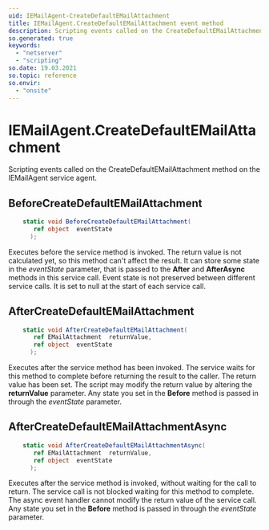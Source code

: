 ```yaml
---
uid: IEMailAgent-CreateDefaultEMailAttachment
title: IEMailAgent.CreateDefaultEMailAttachment event method
description: Scripting events called on the CreateDefaultEMailAttachment method on the IEMailAgent service agent.
so.generated: true
keywords:
  - "netserver"
  - "scripting"
so.date: 19.03.2021
so.topic: reference
so.envir:
  - "onsite"
---
```

# IEMailAgent.CreateDefaultEMailAttachment

Scripting events called on the <see cref='M:SuperOffice.CRM.Services.IEMailAgent.CreateDefaultEMailAttachment'>CreateDefaultEMailAttachment</see> method on the <see cref='IEMailAgent'>IEMailAgent</see>  service agent.

## BeforeCreateDefaultEMailAttachment
```cs
    static void BeforeCreateDefaultEMailAttachment(
       ref object  eventState
      );
```
Executes before the service method is invoked.
The return value is not calculated yet, so this method can't affect the result.
It can store some state in the *eventState* parameter, that is passed to the **After** and **AfterAsync** methods in this service call.
Event state is not preserved between different service calls. It is set to null at the start of each service call.
## AfterCreateDefaultEMailAttachment
```cs
    static void AfterCreateDefaultEMailAttachment(
       ref EMailAttachment  returnValue,
       ref object  eventState
      );
```
Executes after the service method has been invoked. The service waits for this method to complete before returning the result to the caller.
The return value has been set. The script may modify the return value by altering the **returnValue** parameter.
Any state you set in the **Before** method is passed in through the *eventState* parameter.
## AfterCreateDefaultEMailAttachmentAsync
```cs
    static void AfterCreateDefaultEMailAttachmentAsync(
       ref EMailAttachment  returnValue,
       ref object  eventState
      );
```
Executes after the service method is invoked, without waiting for the call to return.
The service call is not blocked waiting for this method to complete.
The async event handler cannot modify the return value of the service call.
Any state you set in the **Before** method is passed in through the *eventState* parameter.

